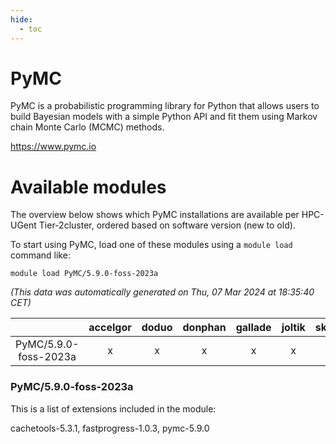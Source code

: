```yaml
---
hide:
  - toc
---
```


PyMC
====


PyMC is a probabilistic programming library for Python that allows users to build Bayesian models with a simple Python API and fit them using Markov chain Monte Carlo (MCMC) methods.

https://www.pymc.io
# Available modules


The overview below shows which PyMC installations are available per HPC-UGent Tier-2cluster, ordered based on software version (new to old).

To start using PyMC, load one of these modules using a `module load` command like:

```shell
module load PyMC/5.9.0-foss-2023a
```

*(This data was automatically generated on Thu, 07 Mar 2024 at 18:35:40 CET)*  

| |accelgor|doduo|donphan|gallade|joltik|skitty|
| :---: | :---: | :---: | :---: | :---: | :---: | :---: |
|PyMC/5.9.0-foss-2023a|x|x|x|x|x|x|


### PyMC/5.9.0-foss-2023a

This is a list of extensions included in the module:

cachetools-5.3.1, fastprogress-1.0.3, pymc-5.9.0